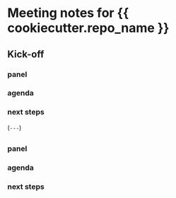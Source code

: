 # Meeting notes for {{ cookiecutter.repo_name }}

## Kick-off <date>
### panel

### agenda

### next steps

(`---`)
## <date>
### panel

### agenda

### next steps



